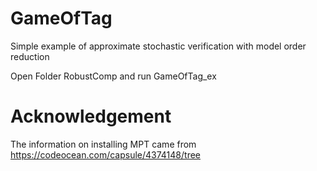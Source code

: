 # GameOfTag
Simple example of approximate stochastic verification with model order reduction

Open Folder RobustComp and run GameOfTag_ex



# Acknowledgement 
The information on installing MPT came from
https://codeocean.com/capsule/4374148/tree
